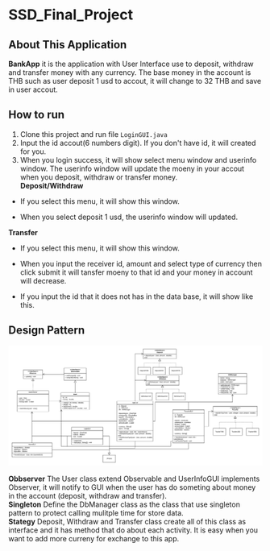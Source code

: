 # SSD_Final_Project
## About This Application
<strong>BankApp</strong> it is the application with User Interface use to deposit, withdraw and transfer money with any currency. The base money in the account is THB such as user deposit 1 usd to accout, it will change to 32 THB and save in user accout.

## How to run
1. Clone this project and run file ``` LoginGUI.java ```
2. Input the id accout(6 numbers digit). If you don't have id, it will created for you.
3. When you login success, it will show select menu window and userinfo window. The userinfo window will update the moeny in your accout when you deposit, withdraw or transfer money. </br>
<strong>Deposit/Withdraw</strong>
  - If you select this menu, it will show this window.
 
  - When you select deposit 1 usd, the userinfo window will updated.
 
 <strong>Transfer</strong> </br>
  - If you select this menu, it will show this window.
 
  - When you input the receiver id, amount and select type of currency then click submit it will tansfer moeny to that id and your money in account will decrease.
 
  - If you input the id that it does not has in the data base, it will show like this.

## Design Pattern
![Alt text](UML.png?raw=true "UML")

<strong>Obbserver</strong> The User class extend Observable and UserInfoGUI implements Observer, it will notify to GUI when the user has do someting about money in the account (deposit, withdraw and transfer). </br>
<strong>Singleton</strong> Define the DbManager class as the class that use singleton pattern to protect calling mulitple time for store data.</br>
<strong>Stategy</strong> Deposit, Withdraw and Transfer class create all of this class as interface and it has method that do about each activity. It is easy when you want to add more curreny for exchange to this app.</br>
